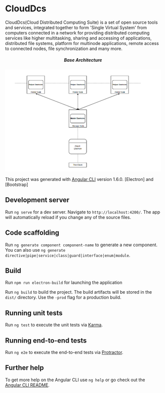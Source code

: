 # CloudDcs

CloudDcs(Cloud Distributed Computing Suite) is a set of open source tools and services, integrated together to form 'Single Virtual System' from computers connected in a network for providing distributed computing services like higher multitasking, sharing and accessing of applications, distributed file systems, platform for multinode applications, remote access to connected nodes, file synchronization and many more.
<h5 align="center">Base Architecture</h5>

![alt tag](https://github.com/sdp009/CloudDcs/blob/master/src/assets/Architecture_cdcs.PNG)

This project was generated with [Angular CLI](https://github.com/angular/angular-cli) version 1.6.0. [Electron] and [Bootstrap]

## Development server

Run `ng serve` for a dev server. Navigate to `http://localhost:4200/`. The app will automatically reload if you change any of the source files.

## Code scaffolding

Run `ng generate component component-name` to generate a new component. You can also use `ng generate directive|pipe|service|class|guard|interface|enum|module`.

## Build

Run `npm run electron-build` for launching the application

Run `ng build` to build the project. The build artifacts will be stored in the `dist/` directory. Use the `-prod` flag for a production build.

## Running unit tests

Run `ng test` to execute the unit tests via [Karma](https://karma-runner.github.io).

## Running end-to-end tests

Run `ng e2e` to execute the end-to-end tests via [Protractor](http://www.protractortest.org/).

## Further help

To get more help on the Angular CLI use `ng help` or go check out the [Angular CLI README](https://github.com/angular/angular-cli/blob/master/README.md).

